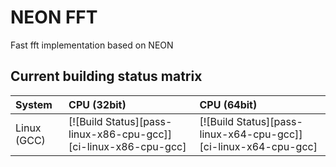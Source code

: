 # NEON FFT
Fast fft implementation based on NEON

## Current building status matrix

| System            | CPU (32bit)                                                         | CPU (64bit)                                                                 
| :---------------- | :------------------------------------------------------------------ | :------------------------------------------------------------------------------ | 
| Linux (GCC)       | [![Build Status][pass-linux-x86-cpu-gcc]][ci-linux-x86-cpu-gcc]     | [![Build Status][pass-linux-x64-cpu-gcc]][ci-linux-x64-cpu-gcc]           |

